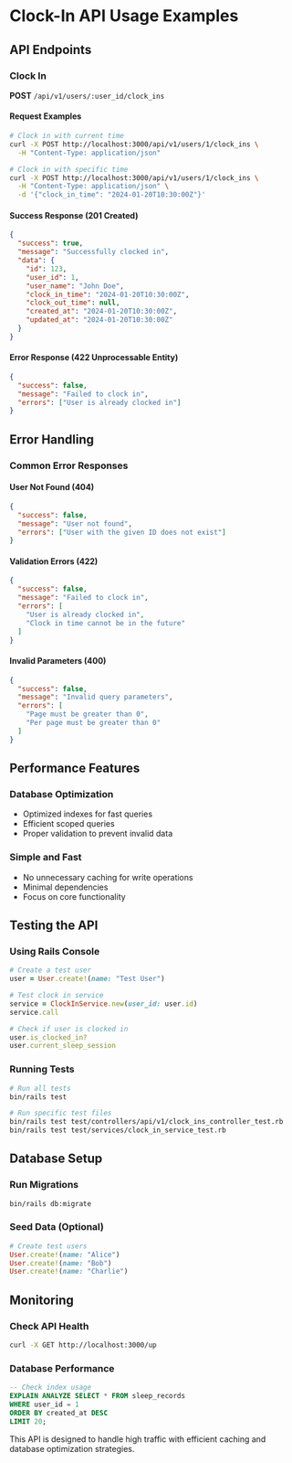 # Clock-In API Usage Examples

## API Endpoints

### Clock In
**POST** `/api/v1/users/:user_id/clock_ins`

#### Request Examples

```bash
# Clock in with current time
curl -X POST http://localhost:3000/api/v1/users/1/clock_ins \
  -H "Content-Type: application/json"

# Clock in with specific time
curl -X POST http://localhost:3000/api/v1/users/1/clock_ins \
  -H "Content-Type: application/json" \
  -d '{"clock_in_time": "2024-01-20T10:30:00Z"}'
```

#### Success Response (201 Created)
```json
{
  "success": true,
  "message": "Successfully clocked in",
  "data": {
    "id": 123,
    "user_id": 1,
    "user_name": "John Doe",
    "clock_in_time": "2024-01-20T10:30:00Z",
    "clock_out_time": null,
    "created_at": "2024-01-20T10:30:00Z",
    "updated_at": "2024-01-20T10:30:00Z"
  }
}
```

#### Error Response (422 Unprocessable Entity)
```json
{
  "success": false,
  "message": "Failed to clock in",
  "errors": ["User is already clocked in"]
}
```

## Error Handling

### Common Error Responses

#### User Not Found (404)
```json
{
  "success": false,
  "message": "User not found",
  "errors": ["User with the given ID does not exist"]
}
```

#### Validation Errors (422)
```json
{
  "success": false,
  "message": "Failed to clock in",
  "errors": [
    "User is already clocked in",
    "Clock in time cannot be in the future"
  ]
}
```

#### Invalid Parameters (400)
```json
{
  "success": false,
  "message": "Invalid query parameters",
  "errors": [
    "Page must be greater than 0",
    "Per page must be greater than 0"
  ]
}
```

## Performance Features

### Database Optimization
- Optimized indexes for fast queries
- Efficient scoped queries
- Proper validation to prevent invalid data

### Simple and Fast
- No unnecessary caching for write operations
- Minimal dependencies
- Focus on core functionality

## Testing the API

### Using Rails Console
```ruby
# Create a test user
user = User.create!(name: "Test User")

# Test clock in service
service = ClockInService.new(user_id: user.id)
service.call

# Check if user is clocked in
user.is_clocked_in?
user.current_sleep_session
```

### Running Tests
```bash
# Run all tests
bin/rails test

# Run specific test files
bin/rails test test/controllers/api/v1/clock_ins_controller_test.rb
bin/rails test test/services/clock_in_service_test.rb
```

## Database Setup

### Run Migrations
```bash
bin/rails db:migrate
```

### Seed Data (Optional)
```ruby
# Create test users
User.create!(name: "Alice")
User.create!(name: "Bob")
User.create!(name: "Charlie")
```

## Monitoring

### Check API Health
```bash
curl -X GET http://localhost:3000/up
```

### Database Performance
```sql
-- Check index usage
EXPLAIN ANALYZE SELECT * FROM sleep_records 
WHERE user_id = 1 
ORDER BY created_at DESC 
LIMIT 20;
```

This API is designed to handle high traffic with efficient caching and database optimization strategies.
